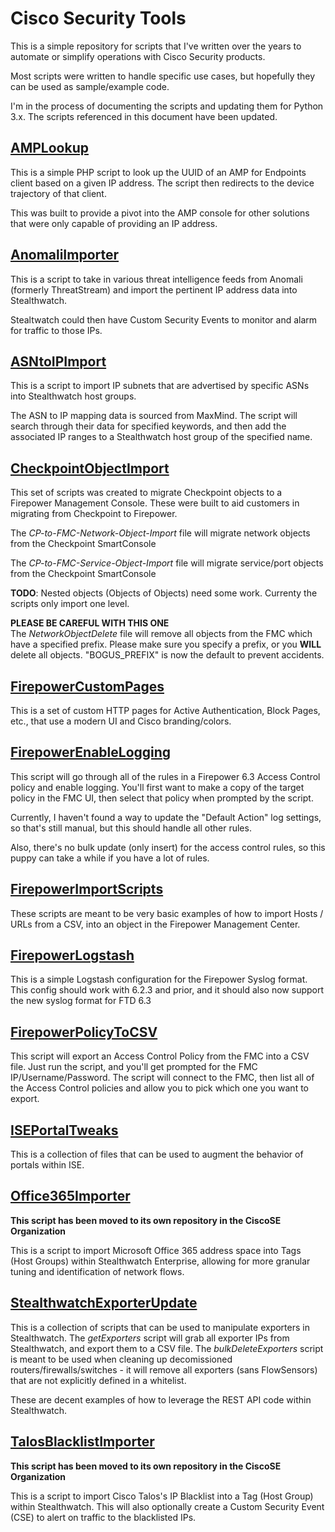 # Cisco Security Tools

This is a simple repository for scripts that I've written over the years to automate or simplify operations with Cisco Security products.

Most scripts were written to handle specific use cases, but hopefully they can be used as sample/example code.

I'm in the process of documenting the scripts and updating them for Python 3.x. The scripts referenced in this document have been updated.

## [AMPLookup](AMPLookup/)

This is a simple PHP script to look up the UUID of an AMP for Endpoints client based on a given IP address.  The script then redirects to the device trajectory of that client.

This was built to provide a pivot into the AMP console for other solutions that were only capable of providing an IP address.

## [AnomaliImporter](AnomaliImporter/)

This is a script to take in various threat intelligence feeds from Anomali (formerly ThreatStream) and import the pertinent IP address data into Stealthwatch.

Stealtwatch could then have Custom Security Events to monitor and alarm for traffic to those IPs.

## [ASNtoIPImport](ASNtoIPImport/)

This is a script to import IP subnets that are advertised by specific ASNs into Stealthwatch host groups.

The ASN to IP mapping data is sourced from MaxMind.  The script will search through their data for specified keywords, and then add the associated IP ranges to a Stealthwatch host group of the specified name.

## [CheckpointObjectImport](CheckpointObjectImport/)

This set of scripts was created to migrate Checkpoint objects to a Firepower Management Console.  These were built to aid customers in migrating from Checkpoint to Firepower.

The *CP-to-FMC-Network-Object-Import* file will migrate network objects from the Checkpoint SmartConsole

The *CP-to-FMC-Service-Object-Import* file will migrate service/port objects from the Checkpoint SmartConsole

**TODO**: Nested objects (Objects of Objects) need some work.  Currenty the scripts only import one level.

**PLEASE BE CAREFUL WITH THIS ONE**  
The *NetworkObjectDelete* file will remove all objects from the FMC which have a specified prefix.  Please make sure you specify a prefix, or you **WILL** delete all objects.  "BOGUS_PREFIX" is now the default to prevent accidents.

## [FirepowerCustomPages](FirepowerCustomPages/)

This is a set of custom HTTP pages for Active Authentication, Block Pages, etc., that use a modern UI and Cisco branding/colors.

## [FirepowerEnableLogging](FirepowerEnableLogging/)

This script will go through all of the rules in a Firepower 6.3 Access Control policy and enable logging.  You'll first want to make a copy of the target policy in the FMC UI, then select that policy when prompted by the script.

Currently, I haven't found a way to update the "Default Action" log settings, so that's still manual, but this should handle all other rules.

Also, there's no bulk update (only insert) for the access control rules, so this puppy can take a while if you have a lot of rules.

## [FirepowerImportScripts](FirepowerImportScripts/)

These scripts are meant to be very basic examples of how to import Hosts / URLs from a CSV, into an object in the Firepower Management Center.

## [FirepowerLogstash](FirepowerLogstash/)

This is a simple Logstash configuration for the Firepower Syslog format.  This config should work with 6.2.3 and prior, and it should also now support the new syslog format for FTD 6.3

## [FirepowerPolicyToCSV](FirepowerPolicyToCSV/)

This script will export an Access Control Policy from the FMC into a CSV file.  Just run the script, and you'll get prompted for the FMC IP/Username/Password.  The script will connect to the FMC, then list all of the Access Control policies and allow you to pick which one you want to export.

## [ISEPortalTweaks](ISEPortalTweaks/)

This is a collection of files that can be used to augment the behavior of portals within ISE.

## [Office365Importer](https://github.com/CiscoSE/Office365Importer)

**This script has been moved to its own repository in the CiscoSE Organization**

This is a script to import Microsoft Office 365 address space into Tags (Host Groups) within Stealthwatch Enterprise, allowing for more granular tuning and identification of network flows.

## [StealthwatchExporterUpdate](StealthwatchExporterUpdate/)

This is a collection of scripts that can be used to manipulate exporters in Stealthwatch.  The *getExporters* script will grab all exporter IPs from Stealthwatch, and export them to a CSV file.  The *bulkDeleteExporters* script is meant to be used when cleaning up decomissioned routers/firewalls/switches - it will remove all exporters (sans FlowSensors) that are not explicitly defined in a whitelist.

These are decent examples of how to leverage the REST API code within Stealthwatch.

## [TalosBlacklistImporter](https://github.com/CiscoSE/TalosBlacklistImporter)

**This script has been moved to its own repository in the CiscoSE Organization**

This is a script to import Cisco Talos's IP Blacklist into a Tag (Host Group) within Stealthwatch. This will also optionally create a Custom Security Event (CSE) to alert on traffic to the blacklisted IPs.